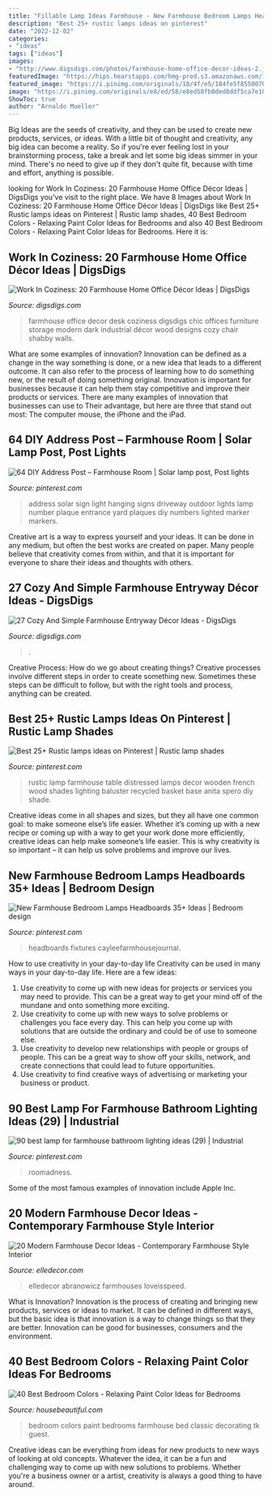 ```yaml
---
title: "Fillable Lamp Ideas Farmhouse - New Farmhouse Bedroom Lamps Headboards 35+ Ideas"
description: "Best 25+ rustic lamps ideas on pinterest"
date: "2022-12-02"
categories:
- "ideas"
tags: ["ideas"]
images:
- "http://www.digsdigs.com/photos/farmhouse-home-office-decor-ideas-2.jpg"
featuredImage: "https://hips.hearstapps.com/hmg-prod.s3.amazonaws.com/images/modern-farmhouse-interior-design-04-1512601837.jpg?crop=1xw:1xh;center,top&amp;resize=480:*"
featured_image: "https://i.pinimg.com/originals/18/4f/e5/184fe5f8550070249f4bd0a36e6ed871.jpg"
image: "https://i.pinimg.com/originals/e8/ed/58/e8ed58fb0ded8ddf5ca7e10bbf70e65e.jpg"
ShowToc: true
author: "Arnaldo Mueller"
---
```



Big Ideas are the seeds of creativity, and they can be used to create new products, services, or ideas. With a little bit of thought and creativity, any big idea can become a reality. So if you're ever feeling lost in your brainstorming process, take a break and let some big ideas simmer in your mind. There's no need to give up if they don't quite fit, because with time and effort, anything is possible.

	

		
looking for Work In Coziness: 20 Farmhouse Home Office Décor Ideas | DigsDigs you've visit to the right place. We have 8 Images about Work In Coziness: 20 Farmhouse Home Office Décor Ideas | DigsDigs like Best 25+ Rustic lamps ideas on Pinterest | Rustic lamp shades, 40 Best Bedroom Colors - Relaxing Paint Color Ideas for Bedrooms and also 40 Best Bedroom Colors - Relaxing Paint Color Ideas for Bedrooms. Here it is:
		
    
## Work In Coziness: 20 Farmhouse Home Office Décor Ideas | DigsDigs

<img loading=lazy src="http://www.digsdigs.com/photos/farmhouse-home-office-decor-ideas-2.jpg" onerror="this.onerror=null;this.src='https://tse4.mm.bing.net/th?id=OIP.7iImH15tknn2KN-odRRvPQHaJB&amp;pid=15.1';" alt="Work In Coziness: 20 Farmhouse Home Office Décor Ideas | DigsDigs">

_Source: digsdigs.com_

>farmhouse office decor desk coziness digsdigs chic offices furniture storage modern dark industrial décor wood designs cozy chair shabby walls. 

	

What are some examples of innovation?
Innovation can be defined as a change in the way something is done, or a new idea that leads to a different outcome. It can also refer to the process of learning how to do something new, or the result of doing something original. Innovation is important for businesses because it can help them stay competitive and improve their products or services. There are many examples of innovation that businesses can use to Their advantage, but here are three that stand out most: The computer mouse, the iPhone and the iPad.

    
## 64 DIY Address Post – Farmhouse Room | Solar Lamp Post, Post Lights

<img loading=lazy src="https://i.pinimg.com/originals/45/63/3c/45633c56ebc8a4ba7fbe70f5954b41c4.jpg" onerror="this.onerror=null;this.src='https://tse1.mm.bing.net/th?id=OIP.dlBb226iF9jtIqbINDMtfAHaLm&amp;pid=15.1';" alt="64 DIY Address Post – Farmhouse Room | Solar lamp post, Post lights">

_Source: pinterest.com_

>address solar sign light hanging signs driveway outdoor lights lamp number plaque entrance yard plaques diy numbers lighted marker markers. 

	

Creative art is a way to express yourself and your ideas. It can be done in any medium, but often the best works are created on paper. Many people believe that creativity comes from within, and that it is important for everyone to share their ideas and thoughts with others.

    
## 27 Cozy And Simple Farmhouse Entryway Décor Ideas - DigsDigs

<img loading=lazy src="https://www.digsdigs.com/photos/cozy-and-simple-farmhouse-entryway-decor-ideas-14.jpg" onerror="this.onerror=null;this.src='https://tse4.mm.bing.net/th?id=OIP.5GYTwQUFjedAFX096OlCRQHaJ4&amp;pid=15.1';" alt="27 Cozy And Simple Farmhouse Entryway Décor Ideas - DigsDigs">

_Source: digsdigs.com_

>. 

	

Creative Process: How do we go about creating things?
Creative processes involve different steps in order to create something new. Sometimes these steps can be difficult to follow, but with the right tools and process, anything can be created.

    
## Best 25+ Rustic Lamps Ideas On Pinterest | Rustic Lamp Shades

<img loading=lazy src="https://i.pinimg.com/736x/ed/3a/cb/ed3acb3467e62c9511fcfb191691b3cf.jpg" onerror="this.onerror=null;this.src='https://tse2.mm.bing.net/th?id=OIP.ORHHwiQuHApZO2D8ORnnDwHaJ5&amp;pid=15.1';" alt="Best 25+ Rustic lamps ideas on Pinterest | Rustic lamp shades">

_Source: pinterest.com_

>rustic lamp farmhouse table distressed lamps decor wooden french wood shades lighting baluster recycled basket base anita spero diy shade. 

	

Creative ideas come in all shapes and sizes, but they all have one common goal: to make someone else’s life easier. Whether it’s coming up with a new recipe or coming up with a way to get your work done more efficiently, creative ideas can help make someone’s life easier. This is why creativity is so important – it can help us solve problems and improve our lives.

    
## New Farmhouse Bedroom Lamps Headboards 35+ Ideas | Bedroom Design

<img loading=lazy src="https://i.pinimg.com/originals/e8/ed/58/e8ed58fb0ded8ddf5ca7e10bbf70e65e.jpg" onerror="this.onerror=null;this.src='https://tse3.mm.bing.net/th?id=OIP.0z4WBroiAKyavIOEO-RyDgAAAA&amp;pid=15.1';" alt="New Farmhouse Bedroom Lamps Headboards 35+ Ideas | Bedroom design">

_Source: pinterest.com_

>headboards fixtures cayleefarmhousejournal. 

	

How to use creativity in your day-to-day life
Creativity can be used in many ways in your day-to-day life. Here are a few ideas: 
1. Use creativity to come up with new ideas for projects or services you may need to provide. This can be a great way to get your mind off of the mundane and onto something more exciting. 
2. Use creativity to come up with new ways to solve problems or challenges you face every day. This can help you come up with solutions that are outside the ordinary and could be of use to someone else. 
3. Use creativity to develop new relationships with people or groups of people. This can be a great way to show off your skills, network, and create connections that could lead to future opportunities. 
4. Use creativity to find creative ways of advertising or marketing your business or product.

    
## 90 Best Lamp For Farmhouse Bathroom Lighting Ideas (29) | Industrial

<img loading=lazy src="https://i.pinimg.com/originals/18/4f/e5/184fe5f8550070249f4bd0a36e6ed871.jpg" onerror="this.onerror=null;this.src='https://tse3.mm.bing.net/th?id=OIP.PFR05vYJhKWLlHqjw1g4ewHaJ3&amp;pid=15.1';" alt="90 best lamp for farmhouse bathroom lighting ideas (29) | Industrial">

_Source: pinterest.com_

>roomadness. 

	

Some of the most famous examples of innovation include Apple Inc.

    
## 20 Modern Farmhouse Decor Ideas - Contemporary Farmhouse Style Interior

<img loading=lazy src="https://hips.hearstapps.com/hmg-prod.s3.amazonaws.com/images/modern-farmhouse-interior-design-04-1512601837.jpg?crop=1xw:1xh;center,top&amp;resize=480:*" onerror="this.onerror=null;this.src='https://tse1.mm.bing.net/th?id=OIP.LA6_2ns5dJ2EfDy5QdVLNgHaLH&amp;pid=15.1';" alt="20 Modern Farmhouse Decor Ideas - Contemporary Farmhouse Style Interior">

_Source: elledecor.com_

>elledecor abranowicz farmhouses loveisspeed. 

	

What is Innovation?
Innovation is the process of creating and bringing new products, services or ideas to market. It can be defined in different ways, but the basic idea is that innovation is a way to change things so that they are better. Innovation can be good for businesses, consumers and the environment.

    
## 40 Best Bedroom Colors - Relaxing Paint Color Ideas For Bedrooms

<img loading=lazy src="https://hips.hearstapps.com/hbu.h-cdn.co/assets/17/06/2048x3071/elizabeth-bauer-watt-bedroom.jpg?resize=480:*" onerror="this.onerror=null;this.src='https://tse1.mm.bing.net/th?id=OIP.tlQUkLBiaahjXQbh9dvFbQHaLH&amp;pid=15.1';" alt="40 Best Bedroom Colors - Relaxing Paint Color Ideas for Bedrooms">

_Source: housebeautiful.com_

>bedroom colors paint bedrooms farmhouse bed classic decorating tk guest. 

	

Creative ideas can be everything from ideas for new products to new ways of looking at old concepts. Whatever the idea, it can be a fun and challenging way to come up with new solutions to problems. Whether you're a business owner or a artist, creativity is always a good thing to have around.


